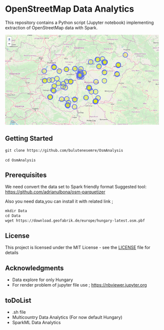 # OpenStreetMap Data Analytics

This repository contains a Python script (Jupyter notebook) implementing extraction of OpenStreetMap data with Spark.

![Alt text](images/taxilocation.png)
## Getting Started

```
git clone https://github.com/bulutenesemre/OsmAnalysis

cd OsmAnalysis
```
## Prerequisites
We need convert the data set to Spark friendly format
Suggested tool: https://github.com/adrianulbona/osm-parquetizer

Also you need data,you can install it with related link ;

```
mkdir Data
cd Data
wget https://download.geofabrik.de/europe/hungary-latest.osm.pbf
```


## License

This project is licensed under the MIT License - see the [LICENSE](LICENSE) file for details

## Acknowledgments

* Data explore for only Hungary
* For render problem of jupyter file use ; https://nbviewer.jupyter.org 

## toDoList
- .sh file 
- Multicountry Data Analytics (For now default Hungary)
- SparkML Data Analytics
